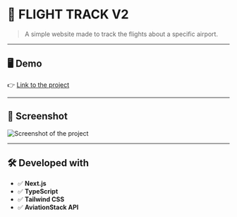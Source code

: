 # 🚀 FLIGHT TRACK V2

> A simple website made to track the flights about a specific airport.

---

## 🖥️ **Demo**
👉 [Link to the project]([https://exemplo.com](https://flytrack-v1.vercel.app))  

---

## 📸 **Screenshot**
![Screenshot of the project](./screenshot.png)

---

## 🛠️ **Developed with**
- ✅ **Next.js**  
- ✅ **TypeScript**  
- ✅ **Tailwind CSS**
- ✅ **AviationStack API**  

